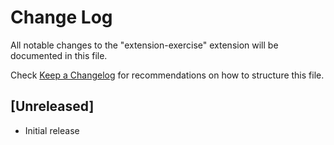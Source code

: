 # Change Log

All notable changes to the "extension-exercise" extension will be documented in this file.

Check [Keep a Changelog](http://keepachangelog.com/) for recommendations on how to structure this file.

## [Unreleased]

- Initial release